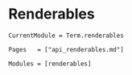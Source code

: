 # Renderables
```@meta
CurrentModule = Term.renderables
```


```@index
Pages   = ["api_renderables.md"]
```

```@autodocs
Modules = [renderables]
```